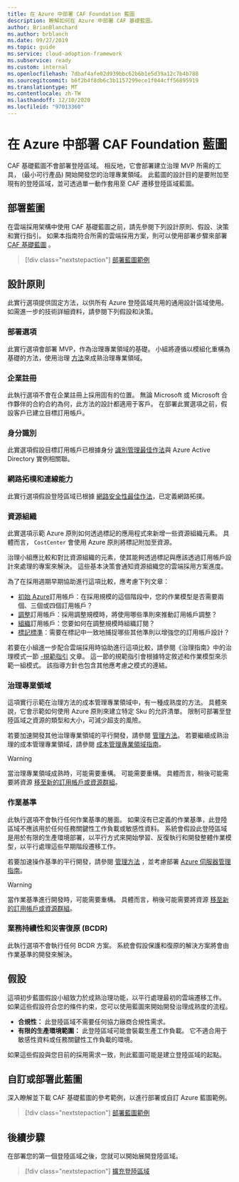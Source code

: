 ```yaml
---
title: 在 Azure 中部署 CAF Foundation 藍圖
description: 瞭解如何在 Azure 中部署 CAF 基礎藍圖。
author: BrianBlanchard
ms.author: brblanch
ms.date: 09/27/2019
ms.topic: guide
ms.service: cloud-adoption-framework
ms.subservice: ready
ms.custom: internal
ms.openlocfilehash: 7dbaf4afe02d939bbc62b6b1e5d39a12c7b4b788
ms.sourcegitcommit: b6f2b4f8db6c3b1157299ece1f044cff56895919
ms.translationtype: MT
ms.contentlocale: zh-TW
ms.lasthandoff: 12/10/2020
ms.locfileid: "97013360"
---
```

<!-- docutune:ignore "CAF Foundation blueprint" -->

# <a name="deploy-a-caf-foundation-blueprint-in-azure"></a>在 Azure 中部署 CAF Foundation 藍圖

CAF 基礎藍圖不會部署登陸區域。 相反地，它會部署建立治理 MVP 所需的工具， (最小可行產品) 開始開發您的治理專業領域。 此藍圖的設計目的是要附加至現有的登陸區域，並可透過單一動作套用至 CAF 遷移登陸區域藍圖。

## <a name="deploy-the-blueprint"></a>部署藍圖

在雲端採用架構中使用 CAF 基礎藍圖之前，請先參閱下列設計原則、假設、決策和實行指引。 如果本指南符合所需的雲端採用方案，則可以使用部署步驟來部署 [CAF 基礎藍圖](/azure/governance/blueprints/samples/caf-foundation) 。

> [!div class="nextstepaction"]
> [部署藍圖範例](/azure/governance/blueprints/samples/caf-foundation/deploy)

## <a name="design-principles"></a>設計原則

此實行選項提供固定方法，以供所有 Azure 登陸區域共用的通用設計區域使用。 如需進一步的技術詳細資料，請參閱下列假設和決策。

### <a name="deployment-options"></a>部署選項

此實行選項會部署 MVP，作為治理專業領域的基礎。 小組將遵循以模組化重構為基礎的方法，使用治理 [方法](../../govern/index.md)來成熟治理專業領域。

### <a name="enterprise-enrollment"></a>企業註冊

此執行選項不會在企業註冊上採用固有的位置。 無論 Microsoft 或 Microsoft 合作夥伴的合約合約為何，此方法的設計都適用于客戶。 在部署此實選項之前，假設客戶已建立目標訂用帳戶。

### <a name="identity"></a>身分識別

此實選項假設目標訂用帳戶已根據身分 [識別管理最佳作法](/azure/security/fundamentals/identity-management-best-practices?toc=/azure/cloud-adoption-framework/toc.json&bc=/azure/cloud-adoption-framework/_bread/toc.json)與 Azure Active Directory 實例相關聯。

### <a name="network-topology-and-connectivity"></a>網路拓樸和連線能力

此實行選項假設登陸區域已根據 [網路安全性最佳作法](/azure/security/fundamentals/network-best-practices?toc=/azure/cloud-adoption-framework/toc.json&bc=/azure/cloud-adoption-framework/_bread/toc.json)，已定義網路拓撲。

### <a name="resource-organization"></a>資源組織

此實選項示範 Azure 原則如何透過標記的應用程式來新增一些資源組織元素。 具體而言， `CostCenter` 會使用 Azure 原則將標記附加至資源。

治理小組應比較和對比資源組織的元素，使其能夠透過標記與應該透過訂用帳戶設計來處理的專案來解決。 這些基本決策會通知資源組織您的雲端採用方案進度。

為了在採用週期早期協助進行這項比較，應考慮下列文章：

- [初始 Azure](../azure-best-practices/initial-subscriptions.md)訂用帳戶：在採用規模的這個階段中，您的作業模型是否需要兩個、三個或四個訂用帳戶？
- [調整](../azure-best-practices/scale-subscriptions.md)訂用帳戶：採用調整規模時，將使用哪些準則來推動訂用帳戶調整？
- [組織](../azure-best-practices/organize-subscriptions.md)訂用帳戶：您要如何在調整規模時組織訂閱？
- [標記標準](../azure-best-practices/resource-tagging.md)：需要在標記中一致地捕捉哪些其他準則以增強您的訂用帳戶設計？

若要在小組進一步配合雲端採用時協助進行這項比較，請參閱《治理指南》中的治理模式一節 [-規範指引](../../govern/guides/complex/prescriptive-guidance.md#application-of-governance-defined-patterns) 文章。 這一節的規範指引會根據特定敘述和作業模型來示範一組模式。 該指導方針也包含其他應考慮之模式的連結。

### <a name="governance-disciplines"></a>治理專業領域

這項實行示範在治理方法的成本管理專業領域中，有一種成熟度的方法。 具體來說，它會示範如何使用 Azure 原則來建立特定 Sku 的允許清單。 限制可部署至登陸區域之資源的類型和大小，可減少超支的風險。

若要加速開發其他治理專業領域的平行開發，請參閱 [管理方法](../../govern/index.md)。 若要繼續成熟治理的成本管理專業領域，請參閱 [成本管理專業領域指南](../../govern/guides/complex/cost-management-improvement.md#incremental-improvement-of-best-practices)。

> [!WARNING]
> 當治理專業領域成熟時，可能需要重構。 可能需要重構。 具體而言，稍後可能需要將資源 [移至新的訂用帳戶或資源群組](/azure/azure-resource-manager/management/move-resource-group-and-subscription?toc=/azure/cloud-adoption-framework/toc.json&bc=/azure/cloud-adoption-framework/_bread/toc.json)。

### <a name="operations-baseline"></a>作業基準

此執行選項不會執行任何作業基準的層面。 如果沒有已定義的作業基準，此登陸區域不應該用於任何任務關鍵性工作負載或敏感性資料。 系統會假設此登陸區域是用於有限的生產環境部署，以平行方式來開始學習、反復執行和開發整體作業模型，以平行處理這些早期階段遷移工作。

若要加速操作基準的平行開發，請參閱 [管理方法](../../manage/index.md) ，並考慮部署 [Azure 伺服器管理指南](../../manage/azure-server-management/index.md)。

> [!WARNING]
> 當作業基準進行開發時，可能需要重構。 具體而言，稍後可能需要將資源 [移至新的訂用帳戶或資源群組](/azure/azure-resource-manager/management/move-resource-group-and-subscription?toc=/azure/cloud-adoption-framework/toc.json&bc=/azure/cloud-adoption-framework/_bread/toc.json)。

### <a name="business-continuity-and-disaster-recovery-bcdr"></a>業務持續性和災害復原 (BCDR)

此執行選項不會執行任何 BCDR 方案。 系統會假設保護和復原的解決方案將會由作業基準的開發來解決。

## <a name="assumptions"></a>假設

這項初步藍圖假設小組致力於成熟治理功能，以平行處理最初的雲端遷移工作。 如果這些假設符合您的條件約束，您可以使用藍圖來開始開發治理成熟度的流程。

- **合規性：** 此登陸區域不需要任何協力廠商合規性需求。
- **有限的生產環境範圍：** 此登陸區域可能會裝載生產工作負載。 它不適合用于敏感性資料或任務關鍵性工作負載的環境。

如果這些假設與您目前的採用需求一致，則此藍圖可能是建立登陸區域的起點。

## <a name="customize-or-deploy-this-blueprint"></a>自訂或部署此藍圖

深入瞭解並下載 CAF 基礎藍圖的參考範例，以進行部署或自訂 Azure 藍圖範例。

> [!div class="nextstepaction"]
> [部署藍圖範例](/azure/governance/blueprints/samples/caf-foundation/deploy)

## <a name="next-steps"></a>後續步驟

在部署您的第一個登陸區域之後，您就可以開始展開登陸區域。

> [!div class="nextstepaction"]
> [擴充登陸區域](../considerations/index.md)
